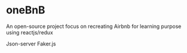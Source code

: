 # oneBnB
An open-source project focus on recreating Airbnb for learning purpose using reactjs/redux



Json-server
Faker.js